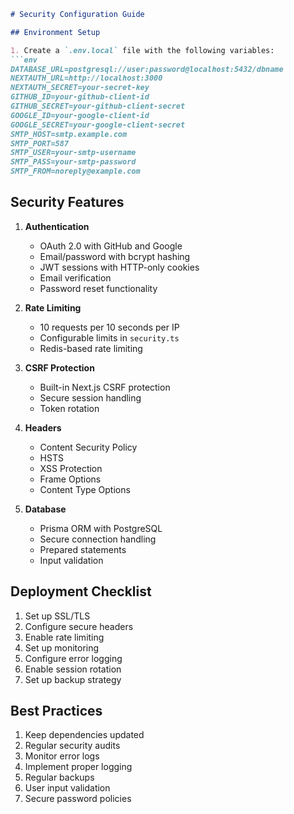 ```markdown
# Security Configuration Guide

## Environment Setup

1. Create a `.env.local` file with the following variables:
```env
DATABASE_URL=postgresql://user:password@localhost:5432/dbname
NEXTAUTH_URL=http://localhost:3000
NEXTAUTH_SECRET=your-secret-key
GITHUB_ID=your-github-client-id
GITHUB_SECRET=your-github-client-secret
GOOGLE_ID=your-google-client-id
GOOGLE_SECRET=your-google-client-secret
SMTP_HOST=smtp.example.com
SMTP_PORT=587
SMTP_USER=your-smtp-username
SMTP_PASS=your-smtp-password
SMTP_FROM=noreply@example.com
```

## Security Features

1. **Authentication**
   - OAuth 2.0 with GitHub and Google
   - Email/password with bcrypt hashing
   - JWT sessions with HTTP-only cookies
   - Email verification
   - Password reset functionality

2. **Rate Limiting**
   - 10 requests per 10 seconds per IP
   - Configurable limits in `security.ts`
   - Redis-based rate limiting

3. **CSRF Protection**
   - Built-in Next.js CSRF protection
   - Secure session handling
   - Token rotation

4. **Headers**
   - Content Security Policy
   - HSTS
   - XSS Protection
   - Frame Options
   - Content Type Options

5. **Database**
   - Prisma ORM with PostgreSQL
   - Secure connection handling
   - Prepared statements
   - Input validation

## Deployment Checklist

1. Set up SSL/TLS
2. Configure secure headers
3. Enable rate limiting
4. Set up monitoring
5. Configure error logging
6. Enable session rotation
7. Set up backup strategy

## Best Practices

1. Keep dependencies updated
2. Regular security audits
3. Monitor error logs
4. Implement proper logging
5. Regular backups
6. User input validation
7. Secure password policies
```
